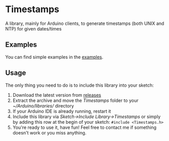 # Timestamps
A library, mainly for Arduino clients, to generate timestamps (both UNIX and NTP) for given dates/times

## Examples
You can find simple examples in the [examples](https://github.com/alve89/Timestamps/blob/master/examples/getTimestamps.ino).

## Usage
The only thing you need to do is to include this library into your sketch:
1. Download the latest version from [releases](https://github.com/alve89/Timestamps/releases/latest)
2. Extract the archive and move the *Timestamps* folder to your _~/Arduino/libraries/_ directory
3. If your Arduino IDE is already running, restart it
4. Include this library via _Sketch->Include Library->Timestamps_ or simply by adding this row at the begin of your sketch: `#include <Timestamps.h>`
5. You're ready to use it, have fun! Feel free to contact me if something doesn't work or you miss anything.
